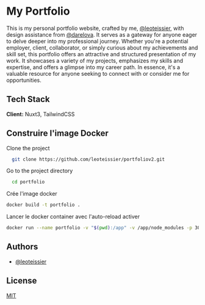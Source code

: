 # My Portfolio

This is my personal portfolio website, crafted by me, <a href="https://github.com/leoteissier">@leoteissier</a>, with design assistance from <a href="https://www.behance.net/darelova" target="_blank">@darelova</a>. It serves as a gateway for anyone eager to delve deeper into my professional journey. Whether you're a potential employer, client, collaborator, or simply curious about my achievements and skill set, this portfolio offers an attractive and structured presentation of my work. It showcases a variety of my projects, emphasizes my skills and expertise, and offers a glimpse into my career path. In essence, it's a valuable resource for anyone seeking to connect with or consider me for opportunities.


## Tech Stack

**Client:** Nuxt3, TailwindCSS


## Construire l'image Docker

Clone the project

```bash
  git clone https://github.com/leoteissier/portfoliov2.git
```

Go to the project directory

```bash
  cd portfolio
```

Crée l'image docker

```bash
docker build -t portfolio .
```

Lancer le docker container avec l'auto-reload activer

```bash
docker run --name portfolio -v "$(pwd):/app" -v /app/node_modules -p 3000:3000 portfolio
```

## Authors

- [@leoteissier](https://www.github.com/leoteissier)


## License

[MIT](https://choosealicense.com/licenses/mit/)

